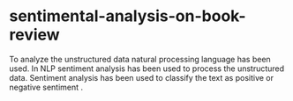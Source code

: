 # sentimental-analysis-on-book-review
To analyze the unstructured data natural processing language has been used. In NLP sentiment analysis has been used to process the unstructured data. Sentiment analysis has been used to classify the text as positive or negative sentiment .
